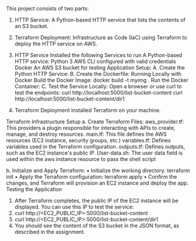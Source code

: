 This project consists of two parts:
1.	HTTP Service: A Python-based HTTP service that lists the contents of an S3 bucket.
2.	Terraform Deployment: Infrastructure as Code (IaC) using Terraform to deploy the HTTP service on AWS.
1.	HTTP Service
Installed the following Services to run A Python-based HTTP service:
Python 3
AWS CLI configured with valid credentials
Docker
An AWS S3 bucket for testing
	Application Setup:
A.	Create the Python HTTP Service:
B.	Create the Dockerfile:
 Running Locally with Docker
Build the Docker Image:
docker build -t myimg .
Run the Docker Container:
C.	Test the Service Locally:
Open a browser or use curl to test the endpoints:
curl http://localhost:5000/list-bucket-content
curl http://localhost:5000/list-bucket-content/dir1

2.	Terraform Deployment
Installed Terraform on your machine.

Terraform Infrastructure Setup
a.	Create Terraform Files:
aws_provider.tf: This providers a plugin responsible for interacting with APIs to create, manage, and destroy resources.
main.tf: This file defines the AWS resources (EC2 instance, security groups, etc.)
variables.tf: Defines variables used in the Terraform configuration.
outputs.tf: Defines outputs, such as the EC2 instance's public IP.
User-data.sh: The user data field is used within the aws instance resource to pass the shell script

b.	Initialize and Apply Terraform:
•	Initialize the working directory:
terraform init
•	Apply the Terraform configuration:
terraform apply
•	Confirm the changes, and Terraform will provision an EC2 instance and deploy the app.
Testing the Application
1.	After Terraform completes, the public IP of the EC2 instance will be displayed. You can use this IP to test the service:
2.	curl http://<EC2_PUBLIC_IP>:5000/list-bucket-content
3.	curl http://<EC2_PUBLIC_IP>:5000/list-bucket-content/dir1
4.	You should see the content of the S3 bucket in the JSON format, as described in the assignment.


